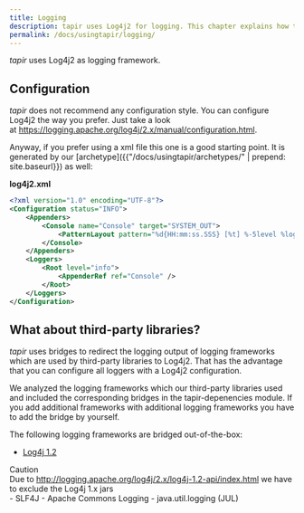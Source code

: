 ```yaml
---
title: Logging
description: tapir uses Log4j2 for logging. This chapter explains how to configure it.
permalink: /docs/usingtapir/logging/
---
```


<i>tapir</i> uses Log4j2 as logging framework.

## Configuration

<i>tapir</i> does not recommend any configuration style. You can configure
Log4j2 the way you prefer. Just take a look
at https://logging.apache.org/log4j/2.x/manual/configuration.html.

Anyway, if you prefer using a xml file this one is a good starting
point. It is generated by our [archetype]({{"/docs/usingtapir/archetypes/" | prepend: site.baseurl}}) as well:

**log4j2.xml**

``` xml
<?xml version="1.0" encoding="UTF-8"?>
<Configuration status="INFO">
    <Appenders>
        <Console name="Console" target="SYSTEM_OUT">
            <PatternLayout pattern="%d{HH:mm:ss.SSS} [%t] %-5level %logger{36} - %msg%n" />
        </Console>
    </Appenders>
    <Loggers>
        <Root level="info">
            <AppenderRef ref="Console" />
        </Root>
    </Loggers>
</Configuration>
```

## What about third-party libraries?

<i>tapir</i> uses bridges to redirect the logging output of logging frameworks
which are used by third-party libraries to Log4j2. That has the
advantage that you can configure all loggers with a Log4j2
configuration.

We analyzed the logging frameworks which our third-party libraries used
and included the corresponding bridges in the tapir-depenencies module.
If you add additional frameworks with additional logging frameworks you
have to add the bridge by yourself.

The following logging frameworks are bridged out-of-the-box:

-   [Log4j 1.2](https://logging.apache.org/log4j/1.2/)
  <div class="panel panel-warning">
    <div class="panel-heading">
      <div class="panel-title"><span class="fas fa-exclamation-circle"></span> Caution</div>
    </div>
    <div class="panel-body">
    Due to
    <a href="http://logging.apache.org/log4j/2.x/log4j-1.2-api/index.html">http://logging.apache.org/log4j/2.x/log4j-1.2-api/index.html</a> we
    have to exclude the Log4j 1.x jars
    </div>
  </div>
-   SLF4J
-   Apache Commons Logging
-   java.util.logging (JUL)
